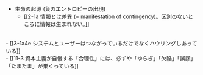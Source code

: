 - 生命の起源 (負のエントロピーの出現)
  - [[2-1a 情報とは差異 (= manifestation of contingency)。区別のないところに情報は生まれない。]]
<br>
- [[3-1a4e システムとユーザーはつながっているだけでなくハウリングしあっている]]
<br>
- [[11-3 資本主義が自慢する「合理性」には、必ずや「ゆらぎ」「欠陥」「誤謬」「たまたま」が巣くっている]]

